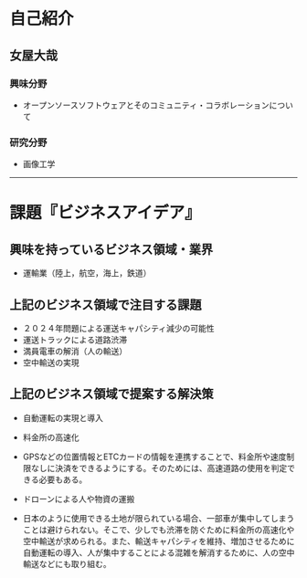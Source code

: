 # 自己紹介

## 女屋大哉

### 興味分野

- オープンソースソフトウェアとそのコミュニティ・コラボレーションについて

### 研究分野

- 画像工学

* * *

# 課題『ビジネスアイデア』

## 興味を持っているビジネス領域・業界

- 運輸業（陸上，航空，海上，鉄道）

## 上記のビジネス領域で注目する課題

- ２０２４年問題による運送キャパシティ減少の可能性
- 運送トラックによる道路渋滞
- 満員電車の解消（人の輸送）
- 空中輸送の実現


## 上記のビジネス領域で提案する解決策

- 自動運転の実現と導入
- 料金所の高速化
 - GPSなどの位置情報とETCカードの情報を連携することで、料金所や速度制限なしに決済をできるようにする。そのためには、高速道路の使用を判定できる必要もある。
- ドローンによる人や物資の運搬

- 日本のように使用できる土地が限られている場合、一部車が集中してしまうことは避けられない。そこで、少しでも渋滞を防ぐために料金所の高速化や空中輸送が求められる。また、輸送キャパシティを維持、増加させるために自動運転の導入、人が集中することによる混雑を解消するために、人の空中輸送などにも取り組む。
